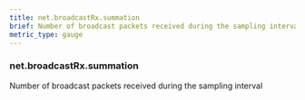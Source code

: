 ```yaml
---
title: net.broadcastRx.summation
brief: Number of broadcast packets received during the sampling interval
metric_type: gauge
---
```

### net.broadcastRx.summation

Number of broadcast packets received during the sampling interval